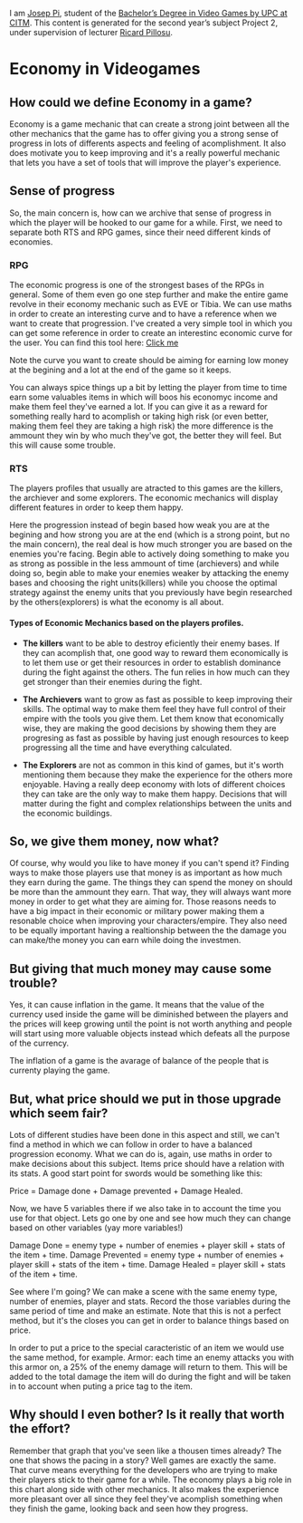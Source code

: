 
I am [Josep Pi](<https://www.linkedin.com/in/josep-serra-409431146>), student of the [Bachelor’s Degree in Video Games by UPC at CITM](<https://www.citm.upc.edu/ing/estudis/graus-videojocs/>). This content is generated for the second year’s subject Project 2, under supervision of lecturer [Ricard Pillosu](<https://es.linkedin.com/in/ricardpillosu>).

# Economy in Videogames
## How could we define Economy in a game?
Economy is a game mechanic that can create a strong joint between all the other mechanics that the game has to offer giving you a strong sense of progress in lots of differents aspects and feeling of acomplishment. It also does motivate you to keep improving and it's a really powerful mechanic that lets you have a set of tools that will improve the player's experience.

## Sense of progress
So, the main concern is, how can we archive that sense of progress in which the player will be hooked to our game for a while. First, we need to separate both RTS and RPG games, since their need different kinds of economies. 

### RPG
The economic progress is one of the strongest bases of the RPGs in general. Some of them even go one step further and make the entire game revolve in their economy mechanic such as EVE or Tibia.
We can use maths in order to create an interesting curve and to have a reference when we want to create that progression. 
I've created a very simple tool in which you can get some reference in order to create an interestinc economic curve for the user.
You can find this tool here: [Click me](https://docs.google.com/spreadsheets/d/10UDd0ExogH29ZdufqrceJjp1WT0-Bghc0ELqBsWkkNU/edit#gid=0)

Note the curve you want to create should be aiming for earning low money at the begining and a lot at the end of the game so it keeps.

You can always spice things up a bit by letting the player from time to time earn some valuables items in which will boos his economyc income and make them feel they've earned a lot. If you can give it as a reward for something really hard to acomplish or taking high risk (or even better, making them feel they are taking a high risk) the more difference is the ammount they win by who much they've got, the better they will feel. But this will cause some trouble.

### RTS
The players profiles that usually are atracted to this games are the killers, the archiever and some explorers. The economic mechanics will display different features in order to keep them happy. 

Here the progression instead of begin based how weak you are at the begining and how strong you are at the end (which is a strong point, but no the main concern), the real deal is how much stronger you are based on the enemies you're facing. Begin able to actively doing something to make you as strong as possible in the less ammount of time (archievers) and while doing so, begin able to make your enemies weaker by attacking the enemy bases and choosing the right units(killers) while you choose the optimal strategy against the enemy units that you previously have begin researched by the others(explorers) is what the economy is all about.

#### Types of Economic Mechanics based on the players profiles.
* **The killers** want to be able to destroy eficiently their enemy bases. If they can acomplish that, one good way to reward them economically is to let them use or get their resources in order to establish dominance during the fight against the others. The fun relies in how much can they get stronger than their enemies during the fight.

* **The Archievers** want to grow as fast as possible to keep improving their skills. The optimal way to make them feel they have full control of their empire with the tools you give them. Let them know that economically wise, they are making the good decisions by showing them they are progresing as fast as possible by having just enough resources to keep progressing all the time and have everything calculated.

* **The Explorers** are not as common in this kind of games, but it's worth mentioning them because they make the experience for the others more enjoyable. Having a really deep economy with lots of different choices they can take are the only way to make them happy. Decisions that will matter during the fight and complex relationships between the units and the economic buildings.

## So, we give them money, now what?
Of course, why would you like to have money if you can't spend it? Finding ways to make those players use that money is as important as how much they earn during the game. The things they can spend the money on should be more than the ammount they earn. That way, they will always want more money in order to get what they are aiming for. Those reasons needs to have a big impact in their economic or military power making them a resonable choice when improving your characters/empire. They also need to be equally important having a realtionship between the the damage you can make/the money you can earn while doing the investmen.

## But giving that much money may cause some trouble?
Yes, it can cause inflation in the game. It means that the value of the currency used inside the game will be diminished between the players and the prices will keep growing until the point is not worth anything and people will start using more valuable objects instead which defeats all the purpose of the currency.

The inflation of a game is the avarage of balance of the people that is currenty playing the game.

## But, what price should we put in those upgrade which seem fair?
Lots of different studies have been done in this aspect and still, we can't find a method in which we can follow in order to have a balanced progression economy. What we can do is, again, use maths in order to make decisions about this subject. Items price should have a relation with its stats. A good start point for swords would be something like this:

Price = Damage done + Damage prevented + Damage Healed.

Now, we have 5 variables there if we also take in to account the time you use for that object. Lets go one by one and see how much they can change based on other variables (yay more variables!)

Damage Done = enemy type + number of enemies + player skill + stats of the item + time.
Damage Prevented = enemy type + number of enemies + player skill + stats of the item + time.
Damage Healed = player skill + stats of the item + time.

See where I'm going? We can make a scene with the same enemy type, number of enemies, player and stats. Record the those variables during the same period of time and make an estimate. Note that this is not a perfect method, but it's the closes you can get in order to balance things based on price.

In order to put a price to the special caracteristic of an item we would use the same method, for example. Armor: each time an enemy attacks you with this armor on, a 25% of the enemy damage will return to them. This will be added to the total damage the item will do during the fight and will be taken in to account when puting a price tag to the item.

## Why should I even bother? Is it really that worth the effort?
Remember that graph that you've seen like a thousen times already? The one that shows the pacing in a story? Well games are exactly the same. That curve means everything for the developers who are trying to make their players stick to their game for a while. The economy plays a big role in this chart along side with other mechanics. It also makes the experience more pleasant over all since they feel they've acomplish something when they finish the game, looking back and seen how they progress.

